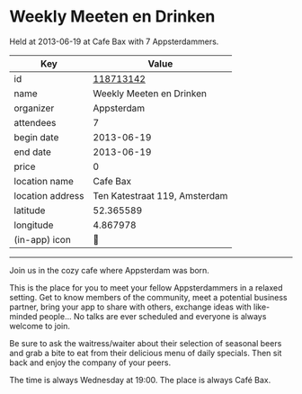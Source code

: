 # Weekly Meeten en Drinken
Held at 2013-06-19 at Cafe Bax with 7 Appsterdammers.
        
|Key|Value
|---|---|
|id|[118713142](https://www.meetup.com/appsterdam/events/118713142/)|
|name|Weekly Meeten en Drinken|
|organizer|Appsterdam|
|attendees|7|
|begin date|2013-06-19|
|end date|2013-06-19|
|price|0|
|location name|Cafe Bax|
|location address|Ten Katestraat 119, Amsterdam|
|latitude|52.365589|
|longitude|4.867978|
|(in-app) icon|🍺|

---

Join us in the cozy cafe where Appsterdam was born.

This is the place for you to meet your fellow Appsterdammers in a relaxed setting. Get to know members of the community, meet a potential business partner, bring your app to share with others, exchange ideas with like-minded people... No talks are ever scheduled and everyone is always welcome to join.

Be sure to ask the waitress/waiter about their selection of seasonal beers and grab a bite to eat from their delicious menu of daily specials. Then sit back and enjoy the company of your peers.

The time is always Wednesday at 19:00. The place is always Café Bax.



